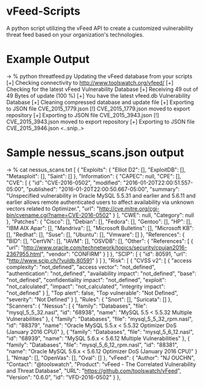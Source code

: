 # vFeed-Scripts
A python script utilizing the vFeed API to create a customized vulnerability threat feed based on your organization's technologies.
# Example Output
-> % python threatfeed.py
Updating the vFeed database from your scripts
[+] Checking connectivity to http://www.toolswatch.org/vfeed/
[+] Checking for the latest vFeed Vulnerability Database
[+] Receiving 49 out of 49 Bytes of update (100 %)
[+] You have the latest vfeed.db Vulnerability Database
[+] Cleaning compressed database and update file
[+] Exporting to JSON file CVE_2015_1779.json
[!] CVE_2015_1779.json moved to export repository
[+] Exporting to JSON file CVE_2015_3943.json
[!] CVE_2015_3943.json moved to export repository
[+] Exporting to JSON file CVE_2015_3946.json
<..snip..>
# Sample nessus_scans.json output
-> % cat nessus_scans.txt
[
    {
        "Exploits": {
            "Elliot D2": [],
            "ExploitDB": [],
            "Metasploit": [],
            "Saint": []
        },
        "Information": {
            "CAPEC": null,
            "CPE": [],
            "CVE": [
                {
                    "id": "CVE-2016-0502",
                    "modified": "2016-01-20T22:00:51.557-05:00",
                    "published": "2016-01-20T22:00:50.667-05:00",
                    "summary": "Unspecified vulnerability in Oracle MySQL 5.5.31 and earlier and 5.6.11 and earlier allows remote authenticated users to affect availability via unknown vectors related to Optimizer.",
                    "url": "http://cve.mitre.org/cgi-bin/cvename.cgi?name=CVE-2016-0502"
                }
            ],
            "CWE": null,
            "Category": null
        },
        "Patches": {
            "Cisco": [],
            "Debian": [],
            "Fedora": [],
            "Gentoo": [],
            "HP": [],
            "IBM AIX Apar": [],
            "Mandriva": [],
            "Microsoft Bulletins": [],
            "Microsoft KB": [],
            "Redhat": [],
            "Suse": [],
            "Ubuntu": [],
            "Vmware": []
        },
        "References": {
            "BID": [],
            "CertVN": [],
            "IAVM": [],
            "OSVDB": [],
            "Other": {
                "References": [
                    {
                        "url": "http://www.oracle.com/technetwork/topics/security/cpujan2016-2367955.html",
                        "vendor": "CONFIRM"
                    }
                ]
            },
            "SCIP": [
                {
                    "id": 80591,
                    "url": "http://www.scip.ch/?vuldb.80591"
                }
            ]
        },
        "Risk": [
            {
                "CVSS v2": [
                    {
                        "access complexity": "not_defined",
                        "access vector": "not_defined",
                        "authentication": "not_defined",
                        "availability impact": "not_defined",
                        "base": "not_defined",
                        "confidentiality impact": "not_defined",
                        "exploit": "not_calculated",
                        "impact": "not_calculated",
                        "integrity impact": "not_defined"
                    }
                ],
                "Top alert": false,
                "Top vulnerable": "Not Defined",
                "severity": "Not Defined"
            }
        ],
        "Rules": {
            "Snort": [],
            "Suricata": []
        },
        "Scanners": {
            "Nessus": [
                {
                    "family": "Databases",
                    "file": "mysql_5_5_32.nasl",
                    "id": "68938",
                    "name": "MySQL 5.5 < 5.5.32 Multiple Vulnerabilities"
                },
                {
                    "family": "Databases",
                    "file": "mysql_5_5_32_rpm.nasl",
                    "id": "88379",
                    "name": "Oracle MySQL 5.5.x < 5.5.32 Optimizer DoS (January 2016 CPU)"
                },
                {
                    "family": "Databases",
                    "file": "mysql_5_6_12.nasl",
                    "id": "68939",
                    "name": "MySQL 5.6.x < 5.6.12 Multiple Vulnerabilities"
                },
                {
                    "family": "Databases",
                    "file": "mysql_5_6_12_rpm.nasl",
                    "id": "88381",
                    "name": "Oracle MySQL 5.6.x < 5.6.12 Optimizer DoS (January 2016 CPU)"
                }
            ],
            "Nmap": [],
            "OpenVas": [],
            "Oval": []
        },
        "vFeed": {
            "Author": "NJ OUCHN",
            "Contact": "@toolswatch",
            "Product": "vFeed - The Correlated Vulnerability and Threat Database",
            "URL": "https://github.com/toolswatch/vFeed",
            "Version": "0.6.0",
            "id": "VFD-2016-0502"
        }
    },
